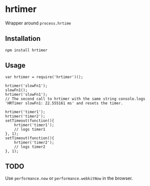 # hrtimer

Wrapper around `process.hrtime`


## Installation

```
npm install hrtimer
```


## Usage

```
var hrtimer = require('hrtimer')();

hrtimer('slowFn1');
slowFn1();
hrtimer('slowFn1');
// The second call to hrtimer with the same string console.logs 'HRTimer slowFn1: 22.555161 ms' and resets the timer.

hrtimer('timer1');
hrtimer('timer2');
setTimeout(function(){
	hrtimer('timer1');
	// logs timer1
}, 1);
setTimeout(function(){
	hrtimer('timer2');
	// logs timer2
}, 1);
```


## TODO

Use `performance.now` or `performance.webkitNow` in the browser.
